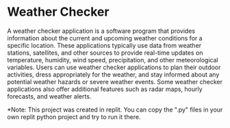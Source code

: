 # Weather Checker
A weather checker application is a software program that provides information about the current and upcoming weather conditions for a specific location. These applications typically use data from weather stations, satellites, and other sources to provide real-time updates on temperature, humidity, wind speed, precipitation, and other meteorological variables. Users can use weather checker applications to plan their outdoor activities, dress appropriately for the weather, and stay informed about any potential weather hazards or severe weather events. Some weather checker applications also offer additional features such as radar maps, hourly forecasts, and weather alerts.

*Note: This project was created in replit. You can copy the ".py" files in your own replit python project and try to run it there.
